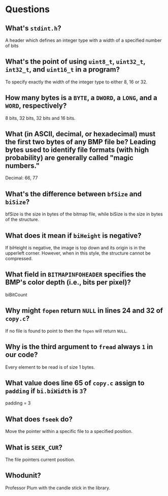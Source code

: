 # Questions

## What's `stdint.h`?

A header which defines an integer type with a width of a specified number of bits

## What's the point of using `uint8_t`, `uint32_t`, `int32_t`, and `uint16_t` in a program?

To specify exactly the width of the integer type to either 8, 16 or 32.

## How many bytes is a `BYTE`, a `DWORD`, a `LONG`, and a `WORD`, respectively?

8 bits, 32 bits, 32 bits and 16 bits.

## What (in ASCII, decimal, or hexadecimal) must the first two bytes of any BMP file be? Leading bytes used to identify file formats (with high probability) are generally called "magic numbers."

Decimal: 66, 77

## What's the difference between `bfSize` and `biSize`?

bfSize is the size in bytes of the bitmap file, while biSize is the size in bytes of the structure.

## What does it mean if `biHeight` is negative?

If biHeight is negative, the image is top down and its origin is in the upperleft corner. However, when in this style, the structure cannot be compressed.

## What field in `BITMAPINFOHEADER` specifies the BMP's color depth (i.e., bits per pixel)?

biBitCount

## Why might `fopen` return `NULL` in lines 24 and 32 of `copy.c`?

If no file is found to point to then the `fopen` will return `NULL`.

## Why is the third argument to `fread` always `1` in our code?

Every element to be read is of size 1 bytes.

## What value does line 65 of `copy.c` assign to `padding` if `bi.biWidth` is `3`?

padding = 3

## What does `fseek` do?

Move the pointer within  a specific file to a specified position.

## What is `SEEK_CUR`?

The file pointers current position.

## Whodunit?

Professor Plum with the candle stick in the library.
